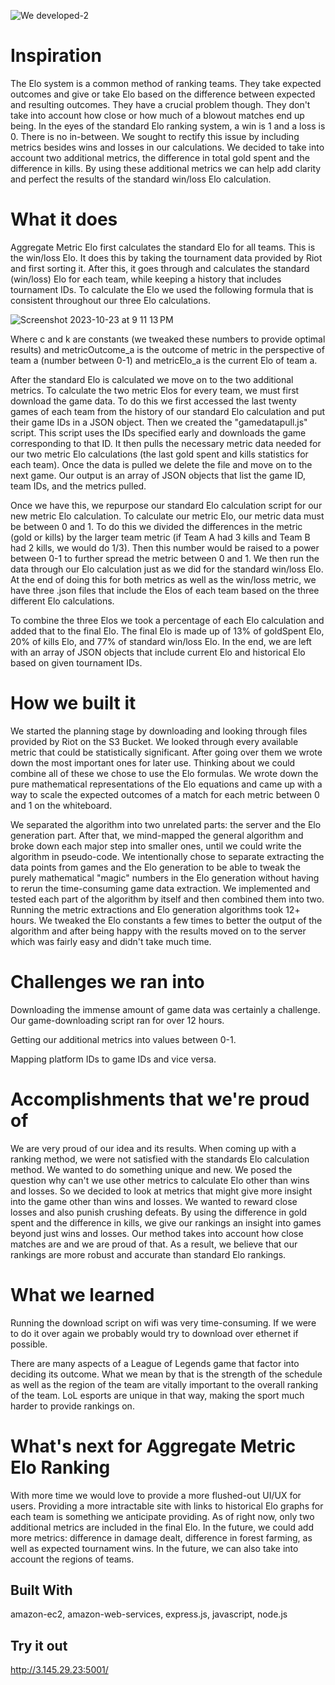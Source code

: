 ![We developed-2](https://github.com/theta205/LoL-Metric-Elo-Rankings/assets/144835847/c66f87f9-dc43-4c9a-8b12-e02fad47cef7)

# Inspiration

The Elo system is a common method of ranking teams. They take expected outcomes and give or take Elo based on the difference between expected and resulting outcomes. They have a crucial problem though. They don't take into account how close or how much of a blowout matches end up being. In the eyes of the standard Elo ranking system, a win is 1 and a loss is 0. There is no in-between. We sought to rectify this issue by including metrics besides wins and losses in our calculations. We decided to take into account two additional metrics, the difference in total gold spent and the difference in kills. By using these additional metrics we can help add clarity and perfect the results of the standard win/loss Elo calculation.

# What it does

Aggregate Metric Elo first calculates the standard Elo for all teams. This is the win/loss Elo. It does this by taking the tournament data provided by Riot and first sorting it. After this, it goes through and calculates the standard (win/loss) Elo for each team, while keeping a history that includes tournament IDs. To calculate the Elo we used the following formula that is consistent throughout our three Elo calculations.

![Screenshot 2023-10-23 at 9 11 13 PM](https://github.com/theta205/LoL-Metric-Elo-Rankings/assets/144835847/3294a31b-e9b4-42e9-920c-f545d3596416)

Where c and k are constants (we tweaked these numbers to provide optimal results) and metricOutcome_a is the outcome of metric in the perspective of team a (number between 0-1) and metricElo_a is the current Elo of team a.

After the standard Elo is calculated we move on to the two additional metrics. To calculate the two metric Elos for every team, we must first download the game data. To do this we first accessed the last twenty games of each team from the history of our standard Elo calculation and put their game IDs in a JSON object. Then we created the "gamedatapull.js" script. This script uses the IDs specified early and downloads the game corresponding to that ID. It then pulls the necessary metric data needed for our two metric Elo calculations (the last gold spent and kills statistics for each team). Once the data is pulled we delete the file and move on to the next game. Our output is an array of JSON objects that list the game ID, team IDs, and the metrics pulled.

Once we have this, we repurpose our standard Elo calculation script for our new metric Elo calculation. To calculate our metric Elo, our metric data must be between 0 and 1. To do this we divided the differences in the metric (gold or kills) by the larger team metric (if Team A had 3 kills and Team B had 2 kills, we would do 1/3). Then this number would be raised to a power between 0-1 to further spread the metric between 0 and 1. We then run the data through our Elo calculation just as we did for the standard win/loss Elo. At the end of doing this for both metrics as well as the win/loss metric, we have three .json files that include the Elos of each team based on the three different Elo calculations.

To combine the three Elos we took a percentage of each Elo calculation and added that to the final Elo. The final Elo is made up of 13% of goldSpent Elo, 20% of kills Elo, and 77% of standard win/loss Elo. In the end, we are left with an array of JSON objects that include current Elo and historical Elo based on given tournament IDs.

# How we built it
 
We started the planning stage by downloading and looking through files provided by Riot on the S3 Bucket. We looked through every available metric that could be statistically significant. After going over them we wrote down the most important ones for later use. Thinking about we could combine all of these we chose to use the Elo formulas. We wrote down the pure mathematical representations of the Elo equations and came up with a way to scale the expected outcomes of a match for each metric between 0 and 1 on the whiteboard.

We separated the algorithm into two unrelated parts: the server and the Elo generation part. After that, we mind-mapped the general algorithm and broke down each major step into smaller ones, until we could write the algorithm in pseudo-code. We intentionally chose to separate extracting the data points from games and the Elo generation to be able to tweak the purely mathematical "magic" numbers in the Elo generation without having to rerun the time-consuming game data extraction. We implemented and tested each part of the algorithm by itself and then combined them into two. Running the metric extractions and Elo generation algorithms took 12+ hours. We tweaked the Elo constants a few times to better the output of the algorithm and after being happy with the results moved on to the server which was fairly easy and didn't take much time.

# Challenges we ran into

Downloading the immense amount of game data was certainly a challenge. Our game-downloading script ran for over 12 hours.

Getting our additional metrics into values between 0-1.

Mapping platform IDs to game IDs and vice versa.

# Accomplishments that we're proud of

We are very proud of our idea and its results. When coming up with a ranking method, we were not satisfied with the standards Elo calculation method. We wanted to do something unique and new. We posed the question why can't we use other metrics to calculate Elo other than wins and losses. So we decided to look at metrics that might give more insight into the game other than wins and losses. We wanted to reward close losses and also punish crushing defeats. By using the difference in gold spent and the difference in kills, we give our rankings an insight into games beyond just wins and losses. Our method takes into account how close matches are and we are proud of that. As a result, we believe that our rankings are more robust and accurate than standard Elo rankings.

# What we learned

Running the download script on wifi was very time-consuming. If we were to do it over again we probably would try to download over ethernet if possible.

There are many aspects of a League of Legends game that factor into deciding its outcome. What we mean by that is the strength of the schedule as well as the region of the team are vitally important to the overall ranking of the team. LoL esports are unique in that way, making the sport much harder to provide rankings on.

# What's next for Aggregate Metric Elo Ranking

With more time we would love to provide a more flushed-out UI/UX for users. Providing a more intractable site with links to historical Elo graphs for each team is something we anticipate providing. As of right now, only two additional metrics are included in the final Elo. In the future, we could add more metrics: difference in damage dealt, difference in forest farming, as well as expected tournament wins. In the future, we can also take into account the regions of teams.

## Built With

amazon-ec2,
amazon-web-services,
express.js,
javascript,
node.js

## Try it out

http://3.145.29.23:5001/
